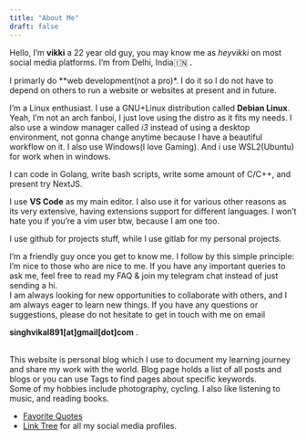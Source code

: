 ```yaml
---
title: "About Me"
draft: false
---
```


 
 Hello, I’m **vikki** a 22 year old guy, you may know me as *heyvikki* on most social media platforms. I’m from Delhi, India🇮🇳 . 


I primarly do **web development(not a pro)*. I do it so I do not have to depend on others to run a website or websites at present and in future.

I’m a Linux enthusiast. I use a GNU+Linux distribution called **Debian Linux**. Yeah, I’m not an arch fanboi, I just love using the distro as it fits my needs. I also use a window manager called *i3* instead of using a desktop environment, not gonna change anytime because I have a beautiful workflow on it. I also use Windows(I love Gaming). And i use WSL2(Ubuntu) for work when in windows.

I can code in Golang, write bash scripts, write some amount of C/C++, and present try NextJS.

I use **VS Code** as my main editor. I also use it for various other reasons as its very extensive, having extensions support for different languages. I won’t hate you if you’re a vim user btw, because I am one too.

I use github for projects stuff, while I use gitlab for my personal projects.

I’m a friendly guy once you get to know me. I follow by this simple principle: I’m nice to those who are nice to me.
If you have any important queries to ask me, feel free to read my FAQ & join my telegram chat instead of just sending a hi.
<br>
I am always looking for new opportunities to collaborate with others, and I am always eager to learn new things. If you have any questions or suggestions, please do not hesitate to get in touch with me on email 

 **singhvikal891[at]gmail[dot]com** .

<br>
This website is personal blog which I use to document my learning journey and share my work with the world. Blog page holds a list of all posts and blogs or you can use Tags to find pages about specific keywords.
<br>
Some of my hobbies include photography, cycling. I also like listening to music, and reading books.


 
<br>

- [Favorite Quotes](/quote)
- [Link Tree](https://links-heyvikki.pages.dev) for all my social media profiles.






